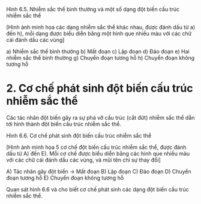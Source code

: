 Hình 6.5. Nhiễm sắc thể bình thường và một số dạng đột biến cấu trúc nhiễm sắc thể

[Hình ảnh minh họa các dạng nhiễm sắc thể khác nhau, được đánh dấu từ a) đến h), mỗi dạng được biểu diễn bằng một hình que nhiều màu với các chữ cái đánh dấu các vùng]

a) Nhiễm sắc thể bình thường
b) Mất đoạn
c) Lặp đoạn
d) Đảo đoạn
e) Hai nhiễm sắc thể bình thường
g) Chuyển đoạn tương hỗ
h) Chuyển đoạn không tương hỗ

# 2. Cơ chế phát sinh đột biến cấu trúc nhiễm sắc thể

Các tác nhân đột biến gây ra sự phá vỡ cấu trúc (cắt đứt) nhiễm sắc thể dẫn tới hình thành đột biến cấu trúc nhiễm sắc thể.

Hình 6.6. Cơ chế phát sinh đột biến cấu trúc nhiễm sắc thể

[Hình ảnh minh họa 5 cơ chế đột biến cấu trúc nhiễm sắc thể, được đánh dấu từ A) đến E). Mỗi cơ chế được biểu diễn bằng các hình que nhiều màu với các chữ cái đánh dấu các vùng, và mũi tên chỉ sự thay đổi]

A) Tác nhân gây đột biến → Mất đoạn
B) Lặp đoạn
C) Đảo đoạn
D) Chuyển đoạn tương hỗ
E) Chuyển đoạn không tương hỗ

Quan sát hình 6.6 và cho biết cơ chế phát sinh các dạng đột biến cấu trúc nhiễm sắc thể.